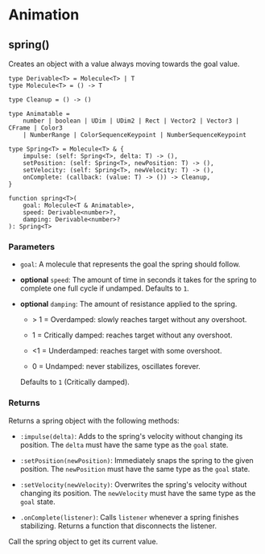 # Animation

## spring()

Creates an object with a value always moving towards the goal value.

```luau
type Derivable<T> = Molecule<T> | T
type Molecule<T> = () -> T

type Cleanup = () -> ()

type Animatable = 
    number | boolean | UDim | UDim2 | Rect | Vector2 | Vector3 | CFrame | Color3
    | NumberRange | ColorSequenceKeypoint | NumberSequenceKeypoint

type Spring<T> = Molecule<T> & {
    impulse: (self: Spring<T>, delta: T) -> (),
    setPosition: (self: Spring<T>, newPosition: T) -> (),
    setVelocity: (self: Spring<T>, newVelocity: T) -> (),
    onComplete: (callback: (value: T) -> ()) -> Cleanup,
}

function spring<T>(
    goal: Molecule<T & Animatable>,
    speed: Derivable<number>?,
    damping: Derivable<number>?
): Spring<T>
```

### Parameters

-   `goal`: A molecule that represents the goal the spring should follow.

-   **optional** `speed`: The amount of time in seconds it takes for the spring to complete one full cycle if undamped. Defaults to `1`.

-   **optional** `damping`: The amount of resistance applied to the spring.

    -   \> 1 = Overdamped: slowly reaches target without any overshoot.

    -   1 = Critically damped: reaches target without any overshoot.

    -   <1 = Underdamped: reaches target with some overshoot.

    -   0 = Undamped: never stabilizes, oscillates forever.

    Defaults to `1` (Critically damped).

### Returns

Returns a spring object with the following methods:

-   `:impulse(delta)`: Adds to the spring's velocity without changing its position. The `delta` must have the same type as the `goal` state.

-   `:setPosition(newPosition)`: Immediately snaps the spring to the given position. The `newPosition` must have the same type as the `goal` state.

-   `:setVelocity(newVelocity)`: Overwrites the spring's velocity without changing its position. The `newVelocity` must have the same type as the `goal` state.

-   `.onComplete(listener)`: Calls `listener` whenever a spring finishes stabilizing. Returns a function that disconnects the listener.

Call the spring object to get its current value.
